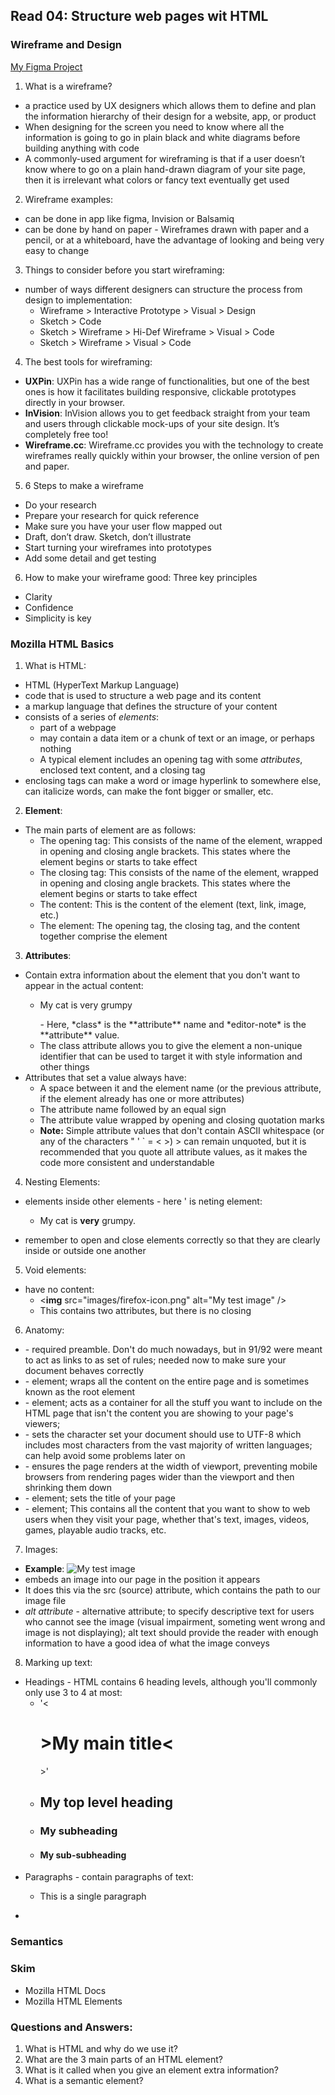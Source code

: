 ## Read 04: Structure web pages wit HTML

### Wireframe and Design
[My Figma Project](https://www.figma.com/file/sScz1kH8vxtNCzLv9uhmvH/Yaga-on-Film-Project?type=design&node-id=0-1&t=O03zntYyVHIbcEcE-0)
1. What is a wireframe?
- a practice used by UX designers which allows them to define and plan the information hierarchy of their design for a website, app, or product
- When designing for the screen you need to know where all the information is going to go in plain black and white diagrams before building anything with code
- A commonly-used argument for wireframing is that if a user doesn’t know where to go on a plain hand-drawn diagram of your site page, then it is irrelevant what colors or fancy text eventually get used
2. Wireframe examples:
- can be done in app like figma, Invision or Balsamiq  
- can be done by hand on paper - Wireframes drawn with paper and a pencil, or at a whiteboard, have the advantage of looking and being very easy to change  
3. Things to consider before you start wireframing:
- number of ways different designers can structure the process from design to implementation:
    - Wireframe > Interactive Prototype > Visual > Design
    - Sketch > Code
    - Sketch > Wireframe > Hi-Def Wireframe > Visual > Code
    - Sketch > Wireframe > Visual > Code
4. The best tools for wireframing:
- **UXPin**: UXPin has a wide range of functionalities, but one of the best ones is how it facilitates building responsive, clickable prototypes directly in your browser.
- **InVision**: InVision allows you to get feedback straight from your team and users through clickable mock-ups of your site design. It’s completely free too!
- **Wireframe.cc**: Wireframe.cc provides you with the technology to create wireframes really quickly within your browser, the online version of pen and paper.
5. 6 Steps to make a wireframe
- Do your research
- Prepare your research for quick reference
- Make sure you have your user flow mapped out
- Draft, don’t draw. Sketch, don’t illustrate
- Start turning your wireframes into prototypes
- Add some detail and get testing
6. How to make your wireframe good: Three key principles
- Clarity
- Confidence
- Simplicity is key

### Mozilla HTML Basics
1. What is HTML:
- HTML (HyperText Markup Language)
- code that is used to structure a web page and its content
- a markup language that defines the structure of your content
- consists of a series of *elements*:
    - part of a webpage
    - may contain a data item or a chunk of text or an image, or perhaps nothing
    - A typical element includes an opening tag with some *attributes*, enclosed text content, and a closing tag
- enclosing tags can make a word or image hyperlink to somewhere else, can italicize words, can make the font bigger or smaller, etc.
2.  **Element**:
- The main parts of element are as follows:
    - The opening tag: This consists of the name of the element, wrapped in opening and closing angle brackets. This states where the element begins or starts to take effect 
    - The closing tag: This consists of the name of the element, wrapped in opening and closing angle brackets. This states where the element begins or starts to take effect 
    - The content: This is the content of the element (text, link, image, etc.)
    - The element: The opening tag, the closing tag, and the content together comprise the element
3. **Attributes**:
- Contain extra information about the element that you don't want to appear in the actual content:
    - <p class="editor note">My cat is very grumpy</p> - Here, *class* is the **attribute** name and *editor-note* is the **attribute** value.
    - The class attribute allows you to give the element a non-unique identifier that can be used to target it with style information and other things
- Attributes that set a value always have:
    - A space between it and the element name (or the previous attribute, if the element already has one or more attributes)
    - The attribute name followed by an equal sign
    - The attribute value wrapped by opening and closing quotation marks
    - **Note:** Simple attribute values that don't contain ASCII whitespace (or any of the characters " ' ` = < >)  > can remain unquoted, but it is recommended that you quote all attribute values, as it makes the code more consistent and understandable
4. Nesting Elements:
- elements inside other elements - here '<strong></strong> is neting element:
    - <p>My cat is <strong>very</strong> grumpy.</p>
- remember to open and close elements correctly so that they are clearly inside or outside one another
5. Void elements:
- have no content:
    - <**img** src="images/firefox-icon.png" alt="My test image" />
    - This contains two attributes, but there is no closing 
6. Anatomy:
- <!DOCTYPE html> - required preamble. Don't do much nowadays, but in 91/92 were meant to act as links to as set of rules; needed now to make sure your document behaves correctly
- <html></html> - element; wraps all the content on the entire page and is sometimes known as the root element
- <head></head> - element; acts as a container for all the stuff you want to include on the HTML page that isn't the content you are showing to your page's viewers; 
- <meta charset="utf-8"> - sets the character set your document should use to UTF-8 which includes most characters from the vast majority of written languages; can help avoid some problems later on
- <meta name="viewport" content="width=device-width"> - ensures the page renders at the width of viewport, preventing mobile browsers from rendering pages wider than the viewport and then shrinking them down
- <title></title> - element; sets the title of your page
- <body></body> - element; This contains all the content that you want to show to web users when they visit your page, whether that's text, images, videos, games, playable audio tracks, etc.
7. Images:
- **Example**: <img src="images/firefox-icon.png" alt="My test image" />
- embeds an image into our page in the position it appears
- It does this via the src (source) attribute, which contains the path to our image file
- *alt attribute* - alternative attribute; to  specify descriptive text for users who cannot see the image (visual impairment, someting went wrong and image is not displaying); alt text should provide the reader with enough information to have a good idea of what the image conveys
8. Marking up text:
- Headings - HTML contains 6 heading levels, although you'll commonly only use 3 to 4 at most:
    - '<<h1>>My main title<</h1>>'
    - <h2>My top level heading</h2>
    - <h3>My subheading</h3>
    - <h4>My sub-subheading</h4>
- Paragraphs -  contain paragraphs of text:
    - <p>This is a single paragraph</p>
-     
### Semantics

### Skim
- Mozilla HTML Docs
- Mozilla HTML Elements

### Questions and Answers:
1. What is HTML and why do we use it?
2. What are the 3 main parts of an HTML element?
3. What is it called when you give an element extra information?
4. What is a semantic element?



